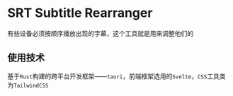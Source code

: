 # SRT Subtitle Rearranger

有些设备必须按顺序播放出现的字幕，这个工具就是用来调整他们的

## 使用技术

基于`Rust`构建的跨平台开发框架——`tauri`，前端框架选用的`Svelte`，`CSS`工具类为`TailwindCSS`